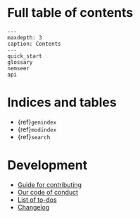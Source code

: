 ```{include} readme.md
```

# Full table of contents

```{toctree}
---
maxdepth: 3
caption: Contents
---
quick_start
glossary
nemseer
api
```

# Indices and tables

- {ref}`genindex`
- {ref}`modindex`
- {ref}`search`

# Development

- [Guide for contributing](contributing.md)
- [Our code of conduct](conduct.md)
- [List of to-dos](todo.md)
- [Changelog](changelog.md)
